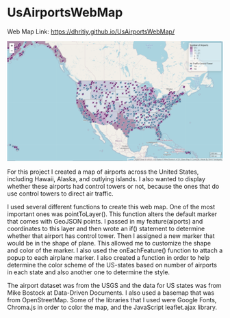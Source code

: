 # UsAirportsWebMap
Web Map Link: https://dhritiy.github.io/UsAirportsWebMap/

![Map of US Airports](https://github.com/dhritiy/UsAirportsWebMap/blob/main/img/US%20Airports%20Map.PNG)

For this project I created a map of airports across the United States, including Hawaii, Alaska, and outlying islands. I also wanted to display whether these airports had control towers or not, because the ones that do use control towers to direct air traffic.

I used several different functions to create this web map. One of the most important ones was pointToLayer(). This function alters the default marker that comes with GeoJSON points. I passed in my feature(aiports) and coordinates to this layer and then wrote an if() statement to determine whether that airport has control tower. Then I assigned a new marker that would be in the shape of plane. This allowed me to customize the shape and color of the marker. I also used the onEachFeature() function to attach a popup to each airplane marker. I also created a function in order to help determine the color scheme of the US-states based on number of airports in each state and also another one to determine the style.

The airport dataset was from the USGS and the data for US states was from Mike Bostock at Data-Driven Documents. I also used a basemap that was from OpenStreetMap. Some of the libraries that I used were Google Fonts, Chroma.js in order to color the map, and the JavaScript leaflet.ajax library. 
